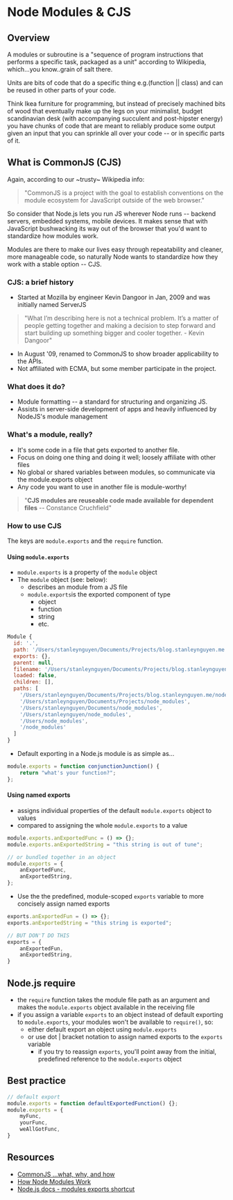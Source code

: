 # Node Modules & CJS

## Overview

A modules or subroutine is a "sequence of program instructions that performs a specific task, packaged as a unit" according to Wikipedia, which...you know..grain of salt there.

Units are bits of code that do a specific thing e.g.(function || class) and can be reused in other parts of your code.

Think Ikea furniture for programming, but instead of precisely machined bits of wood that eventually make up the legs on your minimalist, budget scandinavian desk (with accompanying succulent and post-hipster energy) you have chunks of code that are meant to reliably produce some output given an input that you can sprinkle all over your code -- or in specific parts of it.

## What is CommonJS (CJS)

Again, according to our ~trusty~ Wikipedia info:

> "CommonJS is a project with the goal to establish conventions on the module ecosystem for JavaScript outside of the web browser."

So consider that Node.js lets you run JS wherever Node runs -- backend servers, embedded systems, mobile devices. It makes sense that with JavaScript bushwacking its way out of the browser that you'd want to standardize how modules work.

Modules are there to make our lives easy through repeatability and cleaner, more manageable code, so naturally Node wants to standardize how they work with a stable option -- CJS.

### CJS: a brief history

- Started at Mozilla by engineer Kevin Dangoor in Jan, 2009 and was initially named ServerJS

> "What I’m describing here is not a technical problem. It’s a matter of people getting together and making a decision to step forward and start building up something bigger and cooler together. - Kevin Dangoor"

- In August '09, renamed to CommonJS to show broader applicability to the APIs.
- Not affiliated with ECMA, but some member participate in the project.


### What does it do?

- Module formatting -- a standard for structuring and organizing JS.
- Assists in server-side development of apps and heavily influenced by NodeJS's module management

### What's a module, really?

- It's some code in a file that gets exported to another file.
- Focus on doing one thing and doing it well; loosely affiliate with other files
- No global or shared variables between modules, so communicate via the module.exports object
- Any code you want to use in another file is module-worthy!
> "**CJS modules are reuseable code made available for dependent files** -- Constance Cruchfield"

### How to use CJS

The keys are `module.exports` and the `require` function.

#### Using `module.exports`
- `module.exports` is a property of the `module` object
- The `module` object (see: below):
  - describes an module from a JS file 
  - `module.exports`is the exported component of type
    - object
    - function
    - string
    - etc.

```javascript
Module {
  id: '.',
  path: '/Users/stanleynguyen/Documents/Projects/blog.stanleynguyen.me',
  exports: {},
  parent: null,
  filename: '/Users/stanleynguyen/Documents/Projects/blog.stanleynguyen.me/index.js',
  loaded: false,
  children: [],
  paths: [
    '/Users/stanleynguyen/Documents/Projects/blog.stanleynguyen.me/node_modules',
    '/Users/stanleynguyen/Documents/Projects/node_modules',
    '/Users/stanleynguyen/Documents/node_modules',
    '/Users/stanleynguyen/node_modules',
    '/Users/node_modules',
    '/node_modules'
  ]
}
```
- Default exporting in a Node.js module is as simple as...

```javascript
module.exports = function conjunctionJunction() {
    return "what's your function?";
};
```
#### Using named exports
  - assigns individual properties of the default `module.exports` object to values
  - compared to assigning the whole `module.exports` to a value

```javascript
module.exports.anExportedFunc = () => {};
module.exports.anExportedString = "this string is out of tune";

// or bundled together in an object
module.exports = {
    anExportedFunc,
    anExportedString,
};
```
  - Use the the predefined, module-scoped `exports` variable to more concisely assign named exports

```javascript 
exports.anExportedFun = () => {};
exports.anExportedString = "this string is exported";

// BUT DON'T DO THIS
exports = {
    anExportedFun,
    anExportedString,
}
```

## Node.js require

- the `require` function takes the module file path as an argument and makes the `module.exports` object available in the receiving file
- if you assign a variable `exports` to an object instead of default exporting to `module.exports`, your modules won't be available to `require()`, so:
  - either default export an object using `module.exports`
  - or use dot | bracket notation to assign named exports to the `exports` variable
    - if you try to reassign `exports`, you'll point away from the initial, predefined reference to the `module.exports` object

## Best practice

```javascript
// default export
module.exports = function defaultExportedFunction() {};
module.exports = {
    myFunc,
    yourFunc,
    weAllGotFunc,
}
```



## Resources

- [CommonJS ...what, why, and how](https://medium.com/@cgcrutch18/commonjs-what-why-and-how-64ed9f31aa46#:~:text=CommonJS%20is%20a%20module%20formatting,heavily%20influenced%20NodeJS's%20module%20management.)
- [How Node Modules Work](https://www.freecodecamp.org/news/node-module-exports-explained-with-javascript-export-function-examples/)
- [Node.js docs - modules exports shortcut](https://nodejs.org/api/modules.html#modules_exports_shortcut)